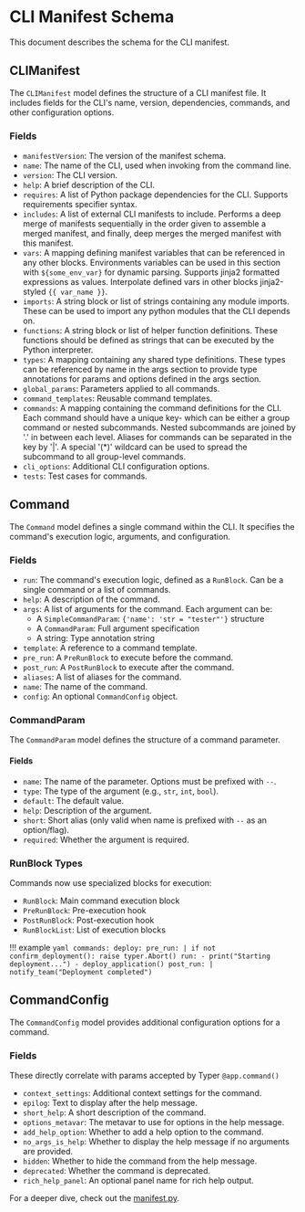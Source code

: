 # CLI Manifest Schema

This document describes the schema for the CLI manifest.

## CLIManifest

The `CLIManifest` model defines the structure of a CLI manifest file. It includes fields for the CLI's name, version, dependencies, commands, and other configuration options.

### Fields

- `manifestVersion`: The version of the manifest schema.
- `name`: The name of the CLI, used when invoking from the command line.
- `version`: The CLI version.
- `help`: A brief description of the CLI.
- `requires`: A list of Python package dependencies for the CLI. Supports requirements specifier syntax.
- `includes`: A list of external CLI manifests to include. Performs a deep merge of manifests sequentially in the order given to assemble a merged manifest, and finally, deep merges the merged manifest with this manifest.
- `vars`: A mapping defining manifest variables that can be referenced in any other blocks. Environments variables can be used in this section with `${some_env_var}` for dynamic parsing. Supports jinja2 formatted expressions as values. Interpolate defined vars in other blocks jinja2-styled `{{ var_name }}`.
- `imports`: A string block or list of strings containing any module imports. These can be used to import any python modules that the CLI depends on.
- `functions`: A string block or list of helper function definitions. These functions should be defined as strings that can be executed by the Python interpreter.
- `types`: A mapping containing any shared type definitions. These types can be referenced by name in the args section to provide type annotations for params and options defined in the args section.
- `global_params`: Parameters applied to all commands.
- `command_templates`: Reusable command templates.
- `commands`: A mapping containing the command definitions for the CLI. Each command should have a unique key- which can be either a group command or nested subcommands. Nested subcommands are joined by '.' in between each level. Aliases for commands can be separated in the key by '|'. A special '(*)' wildcard can be used to spread the subcommand to all group-level commands.
- `cli_options`: Additional CLI configuration options.
- `tests`: Test cases for commands.
## Command

The `Command` model defines a single command within the CLI. It specifies the command's execution logic, arguments, and configuration.

### Fields

- `run`: The command's execution logic, defined as a `RunBlock`. Can be a single command or a list of commands.
- `help`: A description of the command.
- `args`: A list of arguments for the command. Each argument can be:
    - A `SimpleCommandParam`: `{'name': 'str = "tester"'}` structure
    - A `CommandParam`: Full argument specification
    - A string: Type annotation string
- `template`: A reference to a command template.
- `pre_run`: A `PreRunBlock` to execute before the command.
- `post_run`: A `PostRunBlock` to execute after the command.
- `aliases`: A list of aliases for the command.
- `name`: The name of the command.
- `config`: An optional `CommandConfig` object.

### CommandParam

The `CommandParam` model defines the structure of a command parameter.

#### Fields

- `name`: The name of the parameter. Options must be prefixed with `--`.
- `type`: The type of the argument (e.g., `str`, `int`, `bool`).
- `default`: The default value.
- `help`: Description of the argument.
- `short`: Short alias (only valid when name is prefixed with `--` as an option/flag).
- `required`: Whether the argument is required.

### RunBlock Types

Commands now use specialized blocks for execution:

- `RunBlock`: Main command execution block
- `PreRunBlock`: Pre-execution hook
- `PostRunBlock`: Post-execution hook
- `RunBlockList`: List of execution blocks

!!! example 
    ```yaml
    commands:
        deploy:
            pre_run: |
                if not confirm_deployment():
                    raise typer.Abort()
            run:
            - print("Starting deployment...")
            - deploy_application()
            post_run: |
                notify_team("Deployment completed")
    ```

## CommandConfig

The `CommandConfig` model provides additional configuration options for a command.

### Fields

These directly correlate with params accepted by Typer `@app.command()`

- `context_settings`: Additional context settings for the command.
- `epilog`: Text to display after the help message.
- `short_help`: A short description of the command.
- `options_metavar`: The metavar to use for options in the help message.
- `add_help_option`: Whether to add a help option to the command.
- `no_args_is_help`: Whether to display the help message if no arguments are provided.
- `hidden`: Whether to hide the command from the help message.
- `deprecated`: Whether the command is deprecated.
- `rich_help_panel`: An optional panel name for rich help output.


For a deeper dive, check out the [manifest.py](https://github.com/jaykv/cliffy/blob/main/cliffy/manifest.py).